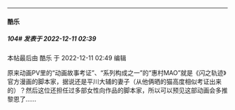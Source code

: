 

*****

####  酷乐  
##### 104#       发表于 2022-12-11 02:39

 本帖最后由 酷乐 于 2022-12-11 02:49 编辑 

原来动画PV里的“动画故事考证”、“系列构成之一”的“惠村MAO”就是《闪之轨迹》官方漫画的脚本家，据说还是平川大辅的妻子（从他俩晒的猫高度相似考证出来的）？然后这位还担任过多部女性向作品的脚本家，所以可以预见这部动画会多推黎恩了……

